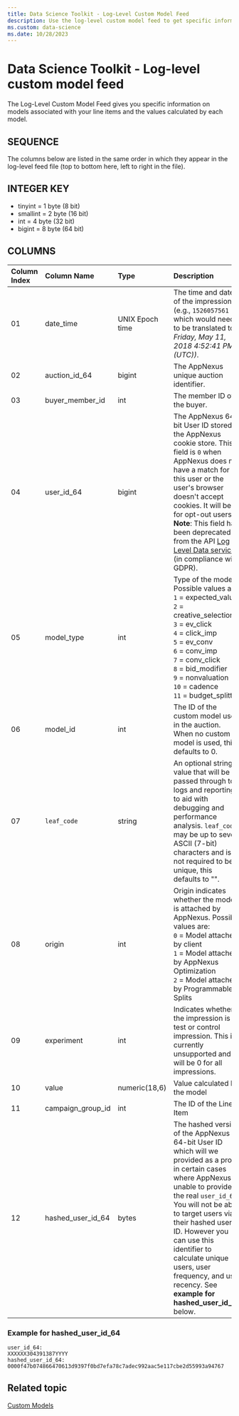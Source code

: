 ```yaml
---
title: Data Science Toolkit - Log-Level Custom Model Feed
description: Use the log-level custom model feed to get specific information on models associated with your line items and the values calculated by each model.
ms.custom: data-science
ms.date: 10/28/2023
---
```


# Data Science Toolkit - Log-level custom model feed

The Log-Level Custom Model Feed gives you specific information on models associated with your line items and the values calculated by each model.

## SEQUENCE

The columns below are listed in the same order in which they appear in the log-level feed file (top to bottom here, left to right in the file).

## INTEGER KEY

- tinyint = 1 byte (8 bit)
- smallint = 2 byte (16 bit)
- int = 4 byte (32 bit)
- bigint = 8 byte (64 bit)

## COLUMNS

| Column Index | Column Name | Type | Description |
|:---|:---|:---|:---|
| 01 | date_time | UNIX Epoch time | The time and date of the impression (e.g., `1526057561` which would need to be translated to *Friday, May 11, 2018 4:52:41 PM (UTC))*. |
| 02 | auction_id_64 | bigint | The AppNexus unique auction identifier. |
| 03 | buyer_member_id | int | The member ID of the buyer. |
| 04 | user_id_64 | bigint | The AppNexus 64-bit User ID stored in the AppNexus cookie store. This field is `0` when AppNexus does not have a match for this user or the user's browser doesn't accept cookies. It will be `-1` for opt-out users.<br>**Note**: This field has been deprecated from the API [Log Level Data service](../log-level-data/log-level-data-feeds.md) (in compliance with GDPR). |
| 05 | model_type | int | Type of the model. Possible values are:<br> `1` = expected_value<br> `2` = creative_selection<br> `3` = ev_click<br> `4` = click_imp<br> `5` = ev_conv<br> `6` = conv_imp<br> `7` = conv_click<br> `8` = bid_modifier<br> `9` = nonvaluation<br> `10` = cadence<br> `11` = budget_splitter |
| 06 | model_id | int | The ID of the custom model used in the auction. When no custom model is used, this defaults to 0. |
| 07 | `leaf_code` | string | An optional string value that will be passed through to logs and reporting to aid with debugging and performance analysis. `leaf_code` may be up to seven ASCII (7-bit) characters and is not required to be unique, this defaults to "". |
| 08 | origin | int | Origin indicates whether the model is attached by AppNexus. Possible values are:<br> `0` = Model attached by client<br> `1` = Model attached by AppNexus Optimization<br> `2` = Model attached by Programmable Splits |
| 09 | experiment | int | Indicates whether the impression is a test or control impression. This is currently unsupported and will be 0 for all impressions. |
| 10 | value | numeric(18,6) | Value calculated by the model |
| 11 | campaign_group_id | int | The ID of the Line Item |
| 12 | hashed_user_id_64 | bytes | The hashed version of the AppNexus 64-bit User ID which will we provided as a proxy in certain cases where AppNexus is unable to provide the real `user_id_64`. You will not be able to target users via their hashed user ID. However you can use this identifier to calculate unique users, user frequency, and user recency. See **example for hashed_user_id_64** below. |

### Example for hashed_user_id_64
```pre
user_id_64:
XXXXXX304391387YYYY
hashed_user_id_64:
0000f47b074866470613d9397f0bd7efa78c7adec992aac5e117cbe2d55993a94767
```

## Related topic
[Custom Models](./custom-models.md)
